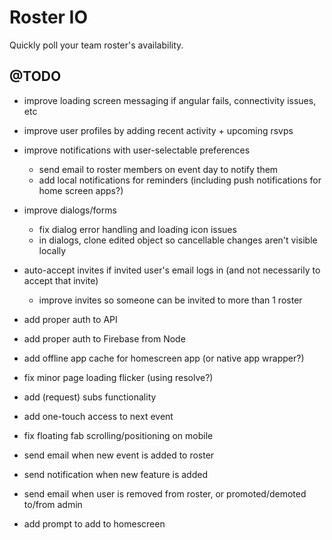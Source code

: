 Roster IO
========================

Quickly poll your team roster's availability.


## @TODO

- improve loading screen messaging if angular fails, connectivity issues, etc
- improve user profiles by adding recent activity + upcoming rsvps
- improve notifications with user-selectable preferences
	- send email to roster members on event day to notify them
	- add local notifications for reminders (including push notifications for home screen apps?)
- improve dialogs/forms
	- fix dialog error handling and loading icon issues
	- in dialogs, clone edited object so cancellable changes aren't visible locally
- auto-accept invites if invited user's email logs in (and not necessarily to accept that invite)
	- improve invites so someone can be invited to more than 1 roster
- add proper auth to API
- add proper auth to Firebase from Node
- add offline app cache for homescreen app (or native app wrapper?)
- fix minor page loading flicker (using resolve?)

- add (request) subs functionality
- add one-touch access to next event
- fix floating fab scrolling/positioning on mobile
- send email when new event is added to roster
- send notification when new feature is added
- send email when user is removed from roster, or promoted/demoted to/from admin
- add prompt to add to homescreen